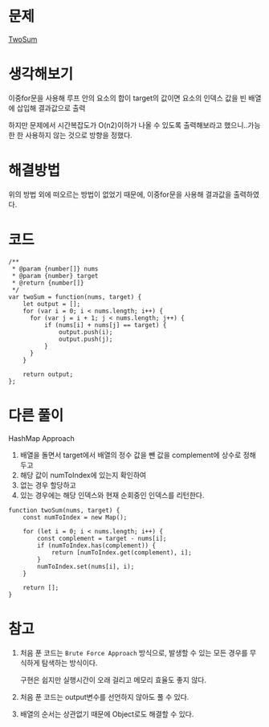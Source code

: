 # 문제
[TwoSum](https://leetcode.com/problems/two-sum/)

# 생각해보기
이중for문을 사용해 루프 안의 요소의 합이 target의 값이면 요소의 인덱스 값을 빈 배열에 삽입해 결과값으로 출력

하지만 문제에서 시간복잡도가 O(n2)이하가 나올 수 있도록 출력해보라고 했으니..가능한 한 사용하지 않는 것으로 방향을 정했다.

# 해결방법
위의 방법 외에 떠오르는 방법이 없었기 때문에, 이중for문을 사용해 결과값을 출력하였다.

# 코드
```
/**
 * @param {number[]} nums
 * @param {number} target
 * @return {number[]}
 */
var twoSum = function(nums, target) {
    let output = [];
    for (var i = 0; i < nums.length; i++) {
      for (var j = i + 1; j < nums.length; j++) {
          if (nums[i] + nums[j] == target) {
              output.push(i);
              output.push(j);
          }
      }
    }

    return output;
};
```

# 다른 풀이
HashMap Approach

1. 배열을 돌면서 target에서 배열의 정수 값을 뺀 값을 complement에 상수로 정해두고
2. 해당 값이 numToIndex에 있는지 확인하여
3. 없는 경우 할당하고
4. 있는 경우에는 해당 인덱스와 현재 순회중인 인덱스를 리턴한다.

```
function twoSum(nums, target) {
    const numToIndex = new Map();

    for (let i = 0; i < nums.length; i++) {
        const complement = target - nums[i];
        if (numToIndex.has(complement)) {
            return [numToIndex.get(complement), i];
        }
        numToIndex.set(nums[i], i);
    }

    return [];
}
```

# 참고
1. 처음 푼 코드는 `Brute Force Approach` 방식으로, 발생할 수 있는 모든 경우를 무식하게 탐색하는 방식이다.

    구현은 쉽지만 실행시간이 오래 걸리고 메모리 효율도 좋지 않다.

2. 처음 푼 코드는 output변수를 선언하지 않아도 풀 수 있다.

3. 배열의 순서는 상관없기 때문에 Object로도 해결할 수 있다.
